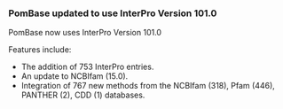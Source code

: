 ### PomBase updated to use InterPro Version 101.0
<!-- newsfeed_thumbnail: interpro_32px.png -->

PomBase now uses InterPro Version 101.0

Features include:

 - The addition of 753 InterPro entries.
 - An update to NCBIfam (15.0).
 - Integration of 767 new methods from the NCBIfam (318), Pfam (446), PANTHER (2), CDD (1) databases.
